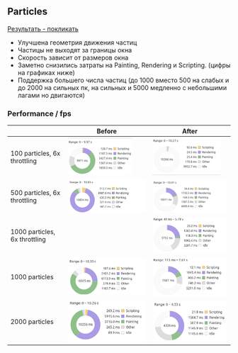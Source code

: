 ## Particles

<a href="https://seregase.github.io/particles">Результать - покликать</a>

- Улучшена геометрия движения частиц
- Частицы не выходят за границы окна
- Скорость зависит от размеров окна
- Заметно снизились затраты на Painting, Rendering и Scripting. (цифры на графиках ниже)
- Поддержка большего числа частиц (до 1000 вместо 500 на слабых и до 2000 на сильных пк, на сильных и 5000 медленно с небольшими лагами но двигаются)

### Performance / fps

|                |Before                          |After                         |
|----------------|-------------------------------|-----------------------------|
|100 particles, 6x throttling |![avg fps 30 +/-5](https://github.com/SeregaSE/particles/blob/master/tests/before_100_x6_throttling.png) |![avg fps 60 /-10](https://github.com/SeregaSE/particles/blob/master/tests/after_100_x6_throttling.png) |
|500 particles, 6x throttling |![avg fps 30 +/-5](https://github.com/SeregaSE/particles/blob/master/tests/before_500_x6_throttling.png) |![avg fps 40 /-5](https://github.com/SeregaSE/particles/blob/master/tests/after_500_x6_throttling.png) |
|1000 particles, 6x throttling | |![avg fps 20 /-5](https://github.com/SeregaSE/particles/blob/master/tests/after_1000_x6_throttling.png) |
|1000 particles |![avg fps 15 +/-5](https://github.com/SeregaSE/particles/blob/master/tests/before_1000.png) |![avg fps 35 /-10](https://github.com/SeregaSE/particles/blob/master/tests/after_1000.png) |
|2000 particles |![avg fps 15 +/-10](https://github.com/SeregaSE/particles/blob/master/tests/before_2000.png) |![avg fps 30 /-5](https://github.com/SeregaSE/particles/blob/master/tests/after_2000.png) |
